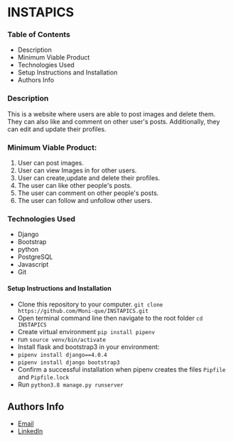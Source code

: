 # INSTAPICS

### Table of Contents
* Description
* Minimum Viable Product
* Technologies Used
* Setup Instructions and Installation
* Authors Info

### Description

This is a website where users are able to post images and delete them. They can also like and comment on other user's posts. Additionally, they can edit and update their profiles.

### Minimum Viable Product:
1. User can post images.
2. User can view Images in for other users.
3. User can create,update and delete their profiles.
4. The user can like other people's posts.
5. The user can comment on other people's posts.
6. The user can follow and unfollow other users.

### Technologies Used

* Django
* Bootstrap
* python
* PostgreSQL
* Javascript
* Git

#### Setup Instructions and Installation

- Clone this repository to your computer. `git clone https://github.com/Moni-que/INSTAPICS.git`
- Open terminal command line then navigate to the root folder `cd INSTAPICS`
- Create virtual environment `pip install pipenv`
- run `source venv/bin/activate`
- Install flask and bootstrap3 in your environment:
- `pipenv install django==4.0.4`
- `pipenv install django bootstrap3`
- Confirm a successful installation when pipenv creates the files `Pipfile` and `Pipfile.lock`
- Run `python3.8 manage.py runserver`

## Authors Info

* [Email](monicahjustus@gmail.com)
* [LinkedIn](https://www.linkedin.com/in/monicah-maina-440784236)